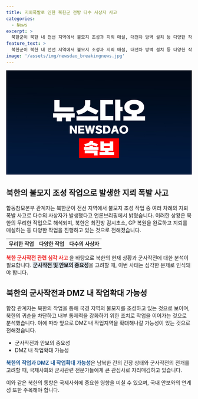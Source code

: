 ```yaml
---
title: 지뢰폭발로 인한 북한군 전방 다수 사상자 사고
categories:
  - News
excerpt: >
  북한군이 북한 내 전선 지역에서 불모지 조성과 지뢰 매설, 대전차 방벽 설치 등 다양한 작업을 진행 중인 가운데, 여러 차례의 지뢰 폭발 사고로 다수의 사상자가 발생한 것으로 합동참모본부에서 밝혔습니다. 북한은 9·19 군사합의 파기 이후 전선 지역에 병력을 투입하고 작업을 확대하며 DMZ 내 작업지역을 점차 확대할 것으로 보인다고 합참 관계자가 전했습니다.
feature_text: >
  북한군이 북한 내 전선 지역에서 불모지 조성과 지뢰 매설, 대전차 방벽 설치 등 다양한 작업을 진행 중인 가운데, 여러 차례의 지뢰 폭발 사고로 다수의 사상자가 발생한 것으로 합동참모본부에서 밝혔습니다. 북한은 9·19 군사합의 파기 이후 전선 지역에 병력을 투입하고 작업을 확대하며 DMZ 내 작업지역을 점차 확대할 것으로 보인다고 합참 관계자가 전했습니다.
image: '/assets/img/newsdao_breakingnews.jpg'
---
```


<p><img src="/assets/img/newsdao_breakingnews.jpg" alt="koreaapp 속보" /></p>

<h2 data-ke-size="size26">북한의 불모지 조성 작업으로 발생한 지뢰 폭발 사고</h2>

<p data-ke-size="size16">합동참모본부 관계자는 북한군이 전선 지역에서 불모지 조성 작업 중 여러 차례의 지뢰 폭발 사고로 다수의 사상자가 발생했다고 언론브리핑에서 밝혔습니다. 이러한 상황은 북한의 무리한 작업으로 해석되며, 북한은 최전방 감시초소, GP 복원을 완료하고 지뢰를 매설하는 등 다양한 작업을 진행하고 있는 것으로 전해졌습니다.</p>

<table>
    <tr>
        <td style="text-align: center; height: 17px;"><b>무리한 작업</b></td>
        <td style="text-align: center; height: 17px;"><b>다양한 작업</b></td>
        <td style="text-align: center; height: 17px;"><b>다수의 사상자</b></td>
    </tr>
</table>

<p><b><span style="color: #ee2323;">북한 군사작전 관련 심각 사고 </span></b>을 바탕으로 북한의 현재 상황과 군사작전에 대한 분석이 필요합니다. <b><span style="background-color: #21538527;">군사작전 및 안보의 중요성</span></b>을 고려할 때, 이번 사태는 심각한 문제로 인식돼야 합니다.</p>

<h2 data-ke-size="size26">북한의 군사작전과 DMZ 내 작업확대 가능성</h2>

<p data-ke-size="size16">합참 관계자는 북한의 작업을 통해 국경 지역의 불모지를 조성하고 있는 것으로 보이며, 북한의 귀순을 차단하고 내부 통제력을 강화하기 위한 조치로 작업을 이어가는 것으로 분석했습니다. 이에 따라 앞으로 DMZ 내 작업지역을 확대해나갈 가능성이 있는 것으로 전해졌습니다.</p>

<ul>
    <li>군사작전과 안보의 중요성</li>
    <li>DMZ 내 작업확대 가능성</li>
</ul>

<p><b><span style="color: #1a5490;">북한의 작업과 DMZ 내 작업확대 가능성</span></b>은 남북한 간의 긴장 상태와 군사작전의 전개를 고려할 때, 국제사회와 군사관련 전문가들에게 큰 관심사로 자리매김하고 있습니다.</p>

<p>이와 같은 북한의 동향은 국제사회에 중요한 영향을 미칠 수 있으며, 국내 안보와의 연계성 또한 주목해야 합니다.</p>

